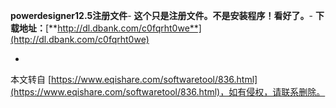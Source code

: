 **powerdesigner12.5注册文件**-
**这个只是注册文件。不是安装程序！看好了。**-
**下载地址：**[**http://dl.dbank.com/c0fqrht0we**](http://dl.dbank.com/c0fqrht0we)

-

本文转自 [https://www.eqishare.com/softwaretool/836.html](https://www.eqishare.com/softwaretool/836.html)，如有侵权，请联系删除。